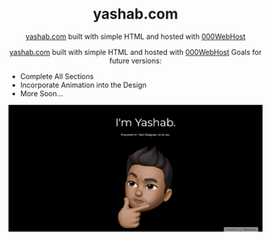 <h1 align="center">
  yashab.com
</h1>
<p align="center">
  <a href="http://yashab.com/" target="_blank">yashab.com</a> built with simple HTML and hosted with <a href="https://https://www.000webhost.com//" target="_blank">000WebHost</a>
</p>
<p align="center">
  <a href="http://yashab.com/" target="_blank">yashab.com</a> built with simple HTML and hosted with <a href="https://https://www.000webhost.com//" target="_blank">000WebHost</a>
  Goals for future versions:
  <ul>
  <li>Complete All Sections</li>
  <li>Incorporate Animation into the Design</li>
  <li>More Soon...</li>
</ul>
</p>

![demo](https://raw.githubusercontent.com/yashabnarang/yashab.com/master/images/demo.png)
